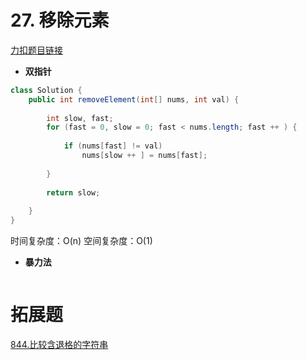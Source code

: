 # 27. 移除元素
[力扣题目链接](https://leetcode.cn/problems/remove-element/)
- **双指针**
```java
class Solution {
	public int removeElement(int[] nums, int val) {
	
		int slow, fast;
		for (fast = 0, slow = 0; fast < nums.length; fast ++ ) {
		
			if (nums[fast] != val)
				nums[slow ++ ] = nums[fast];
		
		}
		
		return slow;
		
	}
} 
```

时间复杂度：O(n)
空间复杂度：O(1)
- **暴力法**
```java

```
# 拓展题
[844.比较含退格的字符串](https://leetcode.cn/problems/backspace-string-compare/)

```java

```